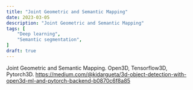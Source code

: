 ```yaml
---
title: "Joint Geometric and Semantic Mapping"
date: 2023-03-05
description: "Joint Geometric and Semantic Mapping"
tags: [
    "Deep learning",
    "Semantic segmentation",
]
draft: true
---
```


Joint Geometric and Semantic Mapping. Open3D, Tensorflow3D, Pytorch3D. https://medium.com/@kidargueta/3d-object-detection-with-open3d-ml-and-pytorch-backend-b0870c6f8a85